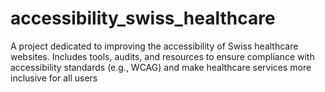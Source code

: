 # accessibility_swiss_healthcare
A project dedicated to improving the accessibility of Swiss healthcare websites. Includes tools, audits, and resources to ensure compliance with accessibility standards (e.g., WCAG) and make healthcare services more inclusive for all users
